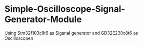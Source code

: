 # Simple-Oscilloscope-Signal-Generator-Module
 Using Stm32f103c8t6 as Siganal generator and GD32E230c8t6 as Oscilloscopen

